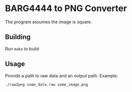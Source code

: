 # BARG4444 to PNG Converter

The program assumes the image is square.

## Building

Run `make` to build

## Usage

Provide a path to raw data and an output path.
Example: 

```bash
./raw2png some_data.raw some_image.png
```
